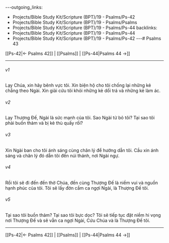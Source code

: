 ---outgoing_links:
  - Projects/Bible Study Kit/Scripture (BPT)/19 - Psalms/Ps-42
  - Projects/Bible Study Kit/Scripture (BPT)/19 - Psalms/Psalms
  - Projects/Bible Study Kit/Scripture (BPT)/19 - Psalms/Ps-44
backlinks:
  - Projects/Bible Study Kit/Scripture (BPT)/19 - Psalms/Ps-44
  - Projects/Bible Study Kit/Scripture (BPT)/19 - Psalms/Ps-42
---# Psalms 43

[[Ps-42|← Psalms 42]] | [[Psalms]] | [[Ps-44|Psalms 44 →]]
***



###### v1 
Lạy Chúa, xin hãy bênh vực tôi. Xin biện hộ cho tôi chống lại những kẻ chẳng theo Ngài. Xin giải cứu tôi khỏi những kẻ dối trá và những kẻ làm ác. 

###### v2 
Lạy Thượng Đế, Ngài là sức mạnh của tôi. Sao Ngài từ bỏ tôi? Tại sao tôi phải buồn thảm và bị kẻ thù quấy rối? 

###### v3 
Xin Ngài ban cho tôi ánh sáng cùng chân lý để hướng dẫn tôi. Cầu xin ánh sáng và chân lý đó dẫn tôi đến núi thánh, nơi Ngài ngự. 

###### v4 
Rồi tôi sẽ đi đến đền thờ Chúa, đến cùng Thượng Đế là niềm vui và nguồn hạnh phúc của tôi. Tôi sẽ lấy đờn cầm ca ngợi Ngài, là Thượng Đế tôi. 

###### v5 
Tại sao tôi buồn thảm? Tại sao tôi bực dọc? Tôi sẽ tiếp tục đặt niềm hi vọng nơi Thượng Đế và sẽ vẫn ca ngợi Ngài, Cứu Chúa và là Thượng Đế tôi.

***
[[Ps-42|← Psalms 42]] | [[Psalms]] | [[Ps-44|Psalms 44 →]]
